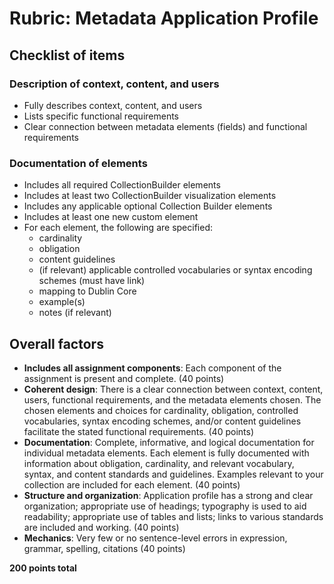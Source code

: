 # Rubric: Metadata Application Profile
## Checklist of items
### Description of context, content, and users
- Fully describes context, content, and users
- Lists specific functional requirements
- Clear connection between metadata elements (fields) and functional requirements

### Documentation of elements
- Includes all required CollectionBuilder elements
- Includes at least two CollectionBuilder visualization elements
- Includes any applicable optional Collection Builder elements
- Includes at least one new custom element
- For each element, the following are specified:
  - cardinality
  - obligation
  - content guidelines
  - (if relevant) applicable controlled vocabularies or syntax encoding schemes (must have link)
  - mapping to Dublin Core
  - example(s)
  - notes (if relevant)

## Overall factors
- **Includes all assignment components**: Each component of the assignment is present and complete. (40 points)
- **Coherent design**: There is a clear connection between context, content, users, functional requirements, and the metadata elements chosen. The chosen elements and choices for cardinality, obligation, controlled vocabularies, syntax encoding schemes, and/or content guidelines facilitate the stated functional requirements. (40 points)
- **Documentation**: Complete, informative, and logical documentation for individual metadata elements. Each element is fully documented with information about obligation, cardinality, and relevant vocabulary, syntax, and content standards and guidelines. Examples relevant to your collection are included for each element. (40 points)
- **Structure and organization**: Application profile has a strong and clear organization; appropriate use of headings; typography is used to aid readability; appropriate use of tables and lists; links to various standards are included and working. (40 points)
- **Mechanics**: Very few or no sentence-level errors in expression, grammar, spelling, citations (40 points)

**200 points total**
